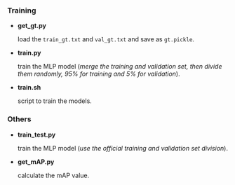 ### Training

- **get_gt.py**

	load the `train_gt.txt` and `val_gt.txt` and save as `gt.pickle`.

- **train.py**

	train the MLP model (*merge the training and validation set, then divide them randomly, 95% for training and 5% for validation*).

- **train.sh**

	script to train the models.

### Others
- **train_test.py**

	train the MLP model (*use the official training and validation set division*).

- **get_mAP.py**

	calculate the mAP value.
